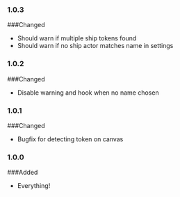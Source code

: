 ### 1.0.3
###Changed
- Should warn if multiple ship tokens found
- Should warn if no ship actor matches name in settings

### 1.0.2
###Changed
- Disable warning and hook when no name chosen

### 1.0.1
###Changed
- Bugfix for detecting token on canvas

### 1.0.0
###Added
- Everything!